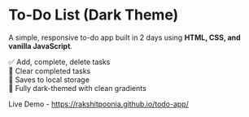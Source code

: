# To-Do List (Dark Theme)

A simple, responsive to-do app built in 2 days using **HTML, CSS, and vanilla JavaScript**.

✅ Add, complete, delete tasks  
🧹 Clear completed tasks  
💾 Saves to local storage  
🌙 Fully dark-themed with clean gradients

Live Demo - https://rakshitpoonia.github.io/todo-app/
